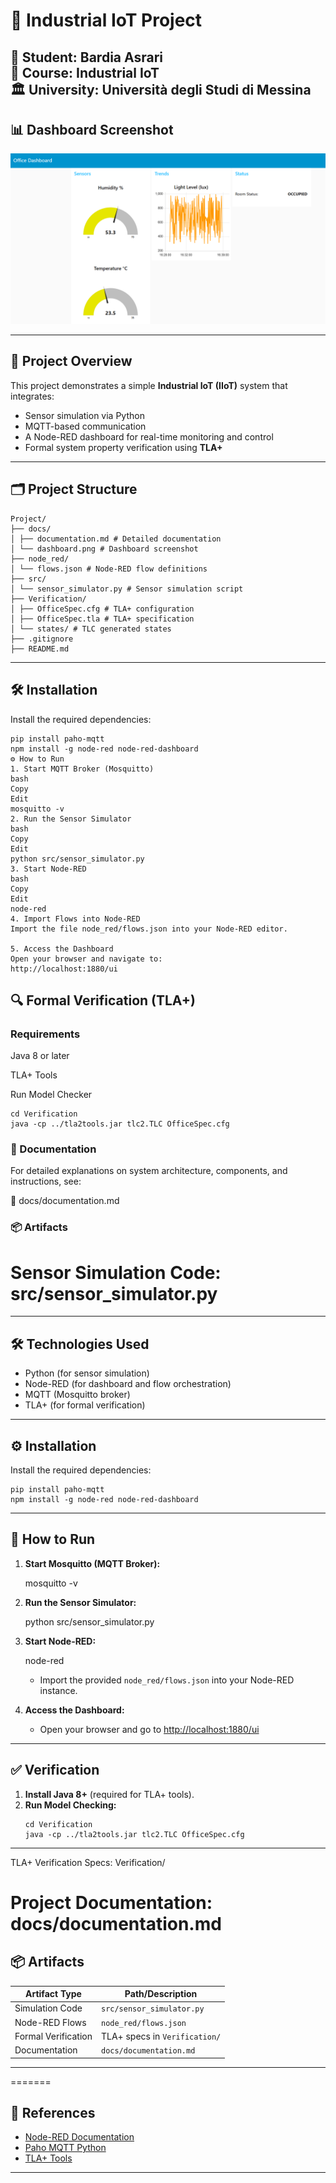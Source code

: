 # 🚀 Industrial IoT Project

**👤 Student:** Bardia Asrari  
**📘 Course:** Industrial IoT  
**🏛️ University:** Università degli Studi di Messina  
---

## 📊 Dashboard Screenshot

![Dashboard](docs/dashboard.png)

---

## 🧾 Project Overview

This project demonstrates a simple **Industrial IoT (IIoT)** system that integrates:

- Sensor simulation via Python  
- MQTT-based communication  
- A Node-RED dashboard for real-time monitoring and control  
- Formal system property verification using **TLA+**

---

## 🗂️ Project Structure
```
Project/
├── docs/
│ ├── documentation.md # Detailed documentation
│ └── dashboard.png # Dashboard screenshot
├── node_red/
│ └── flows.json # Node-RED flow definitions
├── src/
│ └── sensor_simulator.py # Sensor simulation script
├── Verification/
│ ├── OfficeSpec.cfg # TLA+ configuration
│ ├── OfficeSpec.tla # TLA+ specification
│ └── states/ # TLC generated states
├── .gitignore
├── README.md
```
---

## 🛠️ Installation

Install the required dependencies:

```
pip install paho-mqtt
npm install -g node-red node-red-dashboard
⚙️ How to Run
1. Start MQTT Broker (Mosquitto)
bash
Copy
Edit
mosquitto -v
2. Run the Sensor Simulator
bash
Copy
Edit
python src/sensor_simulator.py
3. Start Node-RED
bash
Copy
Edit
node-red
4. Import Flows into Node-RED
Import the file node_red/flows.json into your Node-RED editor.

5. Access the Dashboard
Open your browser and navigate to:
http://localhost:1880/ui
```

## 🔍 Formal Verification (TLA+)
### Requirements

Java 8 or later

TLA+ Tools

Run Model Checker
```
cd Verification
java -cp ../tla2tools.jar tlc2.TLC OfficeSpec.cfg
```
### 📄 Documentation
For detailed explanations on system architecture, components, and instructions, see:

📘 docs/documentation.md

### 📦 Artifacts
Sensor Simulation Code: src/sensor_simulator.py
=======
---

## 🛠️ Technologies Used

- Python (for sensor simulation)
- Node-RED (for dashboard and flow orchestration)
- MQTT (Mosquitto broker)
- TLA+ (for formal verification)

---

## ⚙️ Installation

Install the required dependencies:
```
pip install paho-mqtt
npm install -g node-red node-red-dashboard
```
---

## 🚦 How to Run

1. **Start Mosquitto (MQTT Broker):**
    
    mosquitto -v
    
2. **Run the Sensor Simulator:**
    
    python src/sensor_simulator.py
    
3. **Start Node-RED:**
    
    node-red
    
    - Import the provided `node_red/flows.json` into your Node-RED instance.
4. **Access the Dashboard:**
    - Open your browser and go to [http://localhost:1880/ui](http://localhost:1880/ui)

---

## ✅ Verification

1. **Install Java 8+** (required for TLA+ tools).
2. **Run Model Checking:**
    ```
    cd Verification
    java -cp ../tla2tools.jar tlc2.TLC OfficeSpec.cfg
---

TLA+ Verification Specs: Verification/

Project Documentation: docs/documentation.md
=======
## 📦 Artifacts

| Artifact Type         | Path/Description                   |
|---------------------- |------------------------------------|
| Simulation Code       | `src/sensor_simulator.py`          |
| Node-RED Flows        | `node_red/flows.json`              |
| Formal Verification   | TLA+ specs in `Verification/`      |
| Documentation         | `docs/documentation.md`            |
---

=======
## 🔗 References

- [Node-RED Documentation](https://nodered.org/docs/)
- [Paho MQTT Python](https://www.eclipse.org/paho/index.php?page=clients/python/index.php)
- [TLA+ Tools](https://lamport.azurewebsites.net/tla/tools.html)

---
